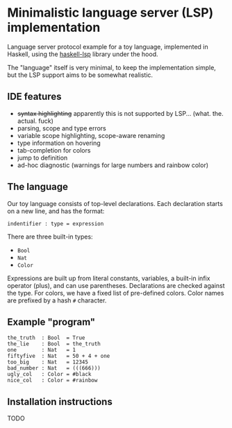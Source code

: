 
Minimalistic language server (LSP) implementation
=================================================

Language server protocol example for a toy language, implemented in Haskell,
using the [haskell-lsp](https://hackage.haskell.org/package/haskell-lsp) 
library under the hood.

The "language" itself is very minimal, to keep the implementation simple, 
but the LSP support aims to be somewhat realistic.

IDE features
------------

* ~~syntax highlighting~~ apparently this is not supported by LSP... (what. the. actual. fuck) 
* parsing, scope and type errors 
* variable scope highlighting, scope-aware renaming
* type information on hovering
* tab-completion for colors
* jump to definition
* ad-hoc diagnostic (warnings for large numbers and rainbow color)

The language
------------

Our toy language consists of top-level declarations. 
Each declaration starts on a new line, and has the format:

```
indentifier : type = expression
```

There are three built-in types:

* `Bool`
* `Nat`
* `Color`

Expressions are built up from literal constants, variables, a built-in infix operator 
(plus), and can use parentheses. Declarations are checked against the type.
For colors, we have a fixed list of pre-defined colors. Color names are
prefixed by a hash `#` character.

Example "program"
-----------------

```
the_truth  : Bool  = True
the_lie    : Bool  = the_truth
one        : Nat   = 1
fiftyfive  : Nat   = 50 + 4 + one
too_big    : Nat   = 12345
bad_number : Nat   = (((666)))
ugly_col   : Color = #black
nice_col   : Color = #rainbow
```

Installation instructions
-------------------------

TODO


